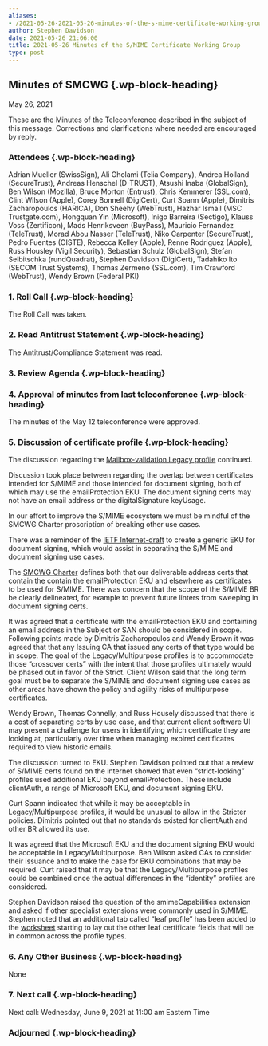 ```yaml
---
aliases:
- /2021-05-26-2021-05-26-minutes-of-the-s-mime-certificate-working-group/
author: Stephen Davidson
date: 2021-05-26 21:06:00
title: 2021-05-26 Minutes of the S/MIME Certificate Working Group
type: post
---
```


## Minutes of SMCWG {.wp-block-heading}

May 26, 2021

These are the Minutes of the Teleconference described in the subject of this message. Corrections and clarifications where needed are encouraged by reply.

### Attendees {.wp-block-heading}

Adrian Mueller (SwissSign), Ali Gholami (Telia Company), Andrea Holland (SecureTrust), Andreas Henschel (D-TRUST), Atsushi Inaba (GlobalSign), Ben Wilson (Mozilla), Bruce Morton (Entrust), Chris Kemmerer (SSL.com), Clint Wilson (Apple), Corey Bonnell (DigiCert), Curt Spann (Apple), Dimitris Zacharopoulos (HARICA), Don Sheehy (WebTrust), Hazhar Ismail (MSC Trustgate.com), Hongquan Yin (Microsoft), Inigo Barreira (Sectigo), Klauss Voss (Zertificon), Mads Henriksveen (BuyPass), Mauricio Fernandez (TeleTrust), Morad Abou Nasser (TeleTrust), Niko Carpenter (SecureTrust), Pedro Fuentes (OISTE), Rebecca Kelley (Apple), Renne Rodriguez (Apple), Russ Housley (Vigil Security), Sebastian Schulz (GlobalSign), Stefan Selbitschka (rundQuadrat), Stephen Davidson (DigiCert), Tadahiko Ito (SECOM Trust Systems), Thomas Zermeno (SSL.com), Tim Crawford (WebTrust), Wendy Brown (Federal PKI)

### 1. Roll Call {.wp-block-heading}

The Roll Call was taken.

### 2. Read Antitrust Statement {.wp-block-heading}

The Antitrust/Compliance Statement was read.

### 3. Review Agenda {.wp-block-heading}

### 4. Approval of minutes from last teleconference {.wp-block-heading}

The minutes of the May 12 teleconference were approved.

### 5. Discussion of certificate profile {.wp-block-heading}

The discussion regarding the [Mailbox-validation Legacy profile][1] continued.

Discussion took place between regarding the overlap between certificates intended for S/MIME and those intended for document signing, both of which may use the emailProtection EKU. The document signing certs may not have an email address or the digitalSignature keyUsage.

In our effort to improve the S/MIME ecosystem we must be mindful of the SMCWG Charter proscription of breaking other use cases.

There was a reminder of the [IETF Internet-draft][2] to create a generic EKU for document signing, which would assist in separating the S/MIME and document signing use cases.

The [SMCWG Charter][3] defines both that our deliverable address certs that contain the contain the emailProtection EKU and elsewhere as certificates to be used for S/MIME. There was concern that the scope of the S/MIME BR be clearly delineated, for example to prevent future linters from sweeping in document signing certs.

It was agreed that a certificate with the emailProtection EKU and containing an email address in the Subject or SAN should be considered in scope. Following points made by Dimitris Zacharopoulos and Wendy Brown it was agreed that that any Issuing CA that issued any certs of that type would be in scope. The goal of the Legacy/Multipurpose profiles is to accommodate those “crossover certs” with the intent that those profiles ultimately would be phased out in favor of the Strict. Client Wilson said that the long term goal must be to separate the S/MIME and document signing use cases as other areas have shown the policy and agility risks of multipurpose certificates.

Wendy Brown, Thomas Connelly, and Russ Housely discussed that there is a cost of separating certs by use case, and that current client software UI may present a challenge for users in identifying which certificate they are looking at, particularly over time when managing expired certificates required to view historic emails.

The discussion turned to EKU. Stephen Davidson pointed out that a review of S/MIME certs found on the internet showed that even “strict-looking” profiles used additional EKU beyond emailProtection. These include clientAuth, a range of Microsoft EKU, and document signing EKU.

Curt Spann indicated that while it may be acceptable in Legacy/Multipurpose profiles, it would be unusual to allow in the Stricter policies. Dimitris pointed out that no standards existed for clientAuth and other BR allowed its use.

It was agreed that the Microsoft EKU and the document signing EKU would be acceptable in Legacy/Multipurpose. Ben Wilson asked CAs to consider their issuance and to make the case for EKU combinations that may be required. Curt raised that it may be that the Legacy/Multipurpose profiles could be combined once the actual differences in the “identity” profiles are considered.

Stephen Davidson raised the question of the smimeCapabilities extension and asked if other specialist extensions were commonly used in S/MIME. Stephen noted that an additional tab called “leaf profile” has been added to the [worksheet][1] starting to lay out the other leaf certificate fields that will be in common across the profile types.

### 6. Any Other Business {.wp-block-heading}

None

### 7. Next call {.wp-block-heading}

Next call: Wednesday, June 9, 2021 at 11:00 am Eastern Time

### Adjourned {.wp-block-heading}

[1]: https://docs.google.com/spreadsheets/d/1gEq-o4jU1FWvKBeMoncfmhAUemAgGuvVRSLQb7PedLU/edit?usp=sharing
[2]: https://datatracker.ietf.org/doc/draft-ito-documentsigning-eku/
[3]: /smcwg-charter/